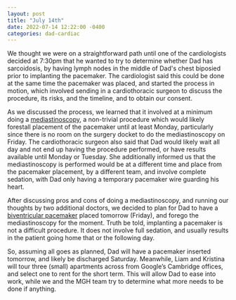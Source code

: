 ```yaml
---
layout: post
title: "July 14th"
date: 2022-07-14 12:22:00 -0400
categories: dad-cardiac
---
```


We thought we were on a straightforward path until one of the cardiologists decided at 7:30pm that he wanted to try to determine whether Dad has sarcoidosis, by having lymph nodes in the middle of Dad's chest biposied prior to implanting the pacemaker. The cardiologist said this could be done at the same time the pacemaker was placed, and started the process in motion, which involved sending in a cardiothoracic surgeon to discuss the procedure, its risks, and the timeline, and to obtain our consent.

As we discussed the process, we learned that it involved at a minimum doing a [mediastinoscopy](https://www.hopkinsmedicine.org/health/treatment-tests-and-therapies/mediastinoscopy), a non-trivial procedure which would likely forestall placement of the pacemaker until at least Monday, particularly since there is no room on the surgery docket to do the mediastinoscopy on Friday. The cardiothoracic surgeon also said that Dad would likely wait all day and not end up having the procedure performed, or have results available until Monday or Tuesday. She additionally informed us that the mediastinoscopy is performed would be at a different time and place from the pacemaker placement, by a different team, and involve complete sedation, with Dad only having a temporary pacemaker wire guarding his heart. 

After discussing pros and cons of doing a mediastinoscopy, and running our thoughts by two additional doctors, we decided to plan for Dad to have a [biventricular pacemaker](https://www.nm.org/conditions-and-care-areas/treatments/biventricular-pacemaker) placed tomorrow (Friday), and forego the mediastinoscopy for the moment. Truth be told, implanting a pacemaker is not a difficult procedure. It does not involve full sedation, and usually results in the patient going home that or the following day.

So, assuming all goes as planned, Dad will have a pacemaker inserted tomorrow, and likely be discharged Saturday. Meanwhile, Liam and Kristina will tour three (small) apartments across from Google’s Cambridge offices, and select one to rent for the short term. This will allow Dad to ease into work, while we and the MGH team try to determine what more needs to be done if anything.

